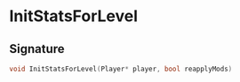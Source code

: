 # InitStatsForLevel

## Signature

```cpp
void InitStatsForLevel(Player* player, bool reapplyMods)
```
